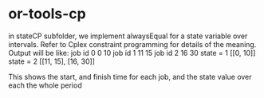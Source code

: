 # or-tools-cp
in stateCP subfolder, we implement alwaysEqual for a state variable over intervals. Refer to Cplex constraint programming for details of the meaning.
Output will be like:
job id 0 0 10
job id 1 11 15
job id 2 16 30
state =  1 [[0, 10]]
state =  2 [[11, 15], [16, 30]]

This shows the start, and finish time for each job, and the state value over each the whole period
 
